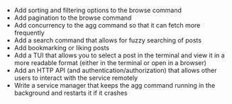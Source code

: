   * Add sorting and filtering options to the browse command
  * Add pagination to the browse command
  * Add concurrency to the agg command so that it can fetch more frequently
  * Add a search command that allows for fuzzy searching of posts
  * Add bookmarking or liking posts
  * Add a TUI that allows you to select a post in the terminal and view it in a more readable format (either in the terminal or open in a browser)
  * Add an HTTP API (and authentication/authorization) that allows other users to interact with the service remotely
  * Write a service manager that keeps the agg command running in the background and restarts it if it crashes
